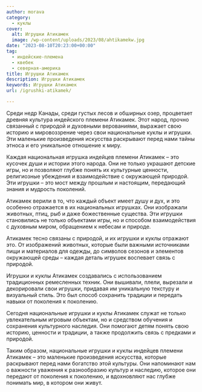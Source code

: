 ```yaml
---
author: morava
category:
  - куклы
cover:
  alt: Игрушки Атикамек
  image: /wp-content/uploads/2023/08/ahtikamekw.jpg
date: "2023-08-10T20:23:00+00:00"
tag:
  - индейские-племена
  - квебек
  - северная-америка
title: Игрушки Атикамек
description: Игрушки Атикамек
keywords: Игрушки Атикамек
url: /igrushki-atikamek/

---
```

Среди недр Канады, среди густых лесов и обширных озер, процветает древняя культура индейского племени Атикамек. Этот народ, прочно связанный с природой и духовными верованиями, выражает свою историю и мировоззрение через свои национальные куклы и игрушки. Эти маленькие произведения искусства раскрывают перед нами тайны этноса и его уникальное отношение к миру.

Каждая национальная игрушка индейцев племени Атикамек – это кусочек души и истории этого народа. Они не только украшают детские игры, но и позволяют глубже понять их культурные ценности, религиозные убеждения и взаимодействие с окружающей природой. Эти игрушки – это мост между прошлым и настоящим, передающий знания и мудрость поколений.

Атикамек верили в то, что каждый объект имеет душу и дух, и это особенно отражается в их национальных игрушках. Они изображали животных, птиц, рыб и даже божественные существа. Эти игрушки становились не только объектами игры, но и способом взаимодействия с духовным миром, обращением к небесам и природе.

Атикамек тесно связаны с природой, и их игрушки и куклы отражают это. От изображений животных, которые были важными источниками пищи и материалов для одежды, до символов сезонов и элементов окружающей среды – каждая деталь игрушек воспевает связь с природой.

Игрушки и куклы Атикамек создавались с использованием традиционных ремесленных техник. Они вышивали, плели, вырезали и декорировали свои игрушки, придавая им уникальную текстуру и визуальный стиль. Это был способ сохранить традиции и передать навыки от поколения к поколению.

Сегодня национальные игрушки и куклы Атикамек служат не только увлекательным игровым объектам, но и средством обучения и сохранения культурного наследия. Они помогают детям понять свою историю, ценности и традиции, а также продолжить связь с предками и природой.

Таким образом, национальные игрушки и куклы индейцев племени Атикамек – это маленькие произведения искусства, которые раскрывают перед нами богатство этой культуры. Они напоминают нам о важности уважения к разнообразию культур и наследию, которое они передают от поколения к поколению, и вдохновляют нас глубже понимать мир, в котором они живут.
